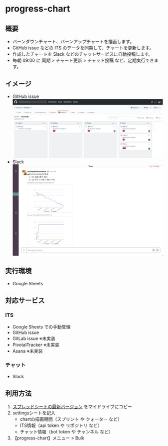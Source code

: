 # progress-chart

## 概要

- バーンダウンチャート、バーンアップチャートを描画します。
- GitHub issue などの ITS のデータを同期して、チャートを更新します。
- 作成したチャートを Slack などのチャットサービスに自動投稿します。
- 毎朝 09:00 に 同期 > チャート更新 > チャット投稿 など、定期実行できます。

## イメージ

- GitHub issue
![GitHub issue](docs/images/GitHub_issue.png)
- Slack
![Slack](docs/images/Slack.png)


## 実行環境

- Google Sheets

## 対応サービス

### ITS

- Google Sheets での手動管理
- GitHub issue
- GitLab issue ※未実装
- PivotalTracker ※未実装
- Asana ※未実装

### チャット

- Slack

## 利用方法

1. [スプレッドシートの最新バージョン](https://drive.google.com/drive/u/0/folders/16Ai4B_YIXrDRHjoPcNekkknA3mLU-sN7) をマイドライブにコピー
2. settingsシートを記入
    - chartの描画期間（スプリント や クォーター など）
    - ITS情報（api token や リポジトリ など）
    - チャット情報（bot token や チャンネル など）
3. 【progress-chart】メニュー > Bulk
